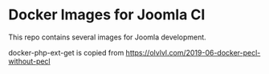# Docker Images for Joomla CI

This repo contains several images for Joomla development.

docker-php-ext-get is copied from https://olvlvl.com/2019-06-docker-pecl-without-pecl
